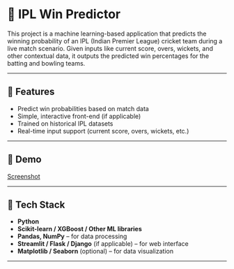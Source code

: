 

# 🏏 IPL Win Predictor

This project is a machine learning-based application that predicts the winning probability of an IPL (Indian Premier League) cricket team during a live match scenario. Given inputs like current score, overs, wickets, and other contextual data, it outputs the predicted win percentages for the batting and bowling teams.

---

## 📌 Features

- Predict win probabilities based on match data
- Simple, interactive front-end (if applicable)
- Trained on historical IPL datasets
- Real-time input support (current score, overs, wickets, etc.)

---

## 🚀 Demo

[Screenshot](images/project.PNG)


---

## 🧠 Tech Stack

- **Python**
- **Scikit-learn / XGBoost / Other ML libraries**
- **Pandas, NumPy** – for data processing
- **Streamlit / Flask / Django** (if applicable) – for web interface
- **Matplotlib / Seaborn** (optional) – for data visualization

---


